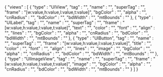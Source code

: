 {
    "views" : [
        {
            "type" : "UIView",
            "tag" : "",
            "name" : "",
            "superTag" : "",
            "frame" : "[w:value,h:value,l:value,t:value]",
            "bgColor" : "",
            "alpha" : "",
            "cnRadius" : "",
            "bdColor" : "",
            "bdWidth" : "",
            "mtBounds" : ""
        },
        {
            "type" : "UILabel",
            "tag" : "",
            "name" : "",
            "superTag" : "",
            "frame" : "[w:value,h:value,l:value,t:value]",
            "text" : "",
            "color" : "",
            "font" : "",
            "align" : "",
            "lines" : "",
            "bgColor" : "",
            "alpha" : "",
            "cnRadius" : "",
            "bdColor" : "",
            "bdWidth" : "",
            "mtBounds" : ""
        },
        {
            "type" : "UIButton",
            "tag" : "",
            "name" : "",
            "superTag" : "",
            "frame" : "[w:value,h:value,l:value,t:value]",
            "title" : "",
            "color" : "",
            "font" : "",
            "align" : "",
            "lines" : "",
            "image" : "",
            "bgColor" : "",
            "alpha" : "",
            "cnRadius" : "",
            "bdColor" : "",
            "bdWidth" : "",
            "mtBounds" : ""
        },
        {
            "type" : "UIImageView",
            "tag" : "",
            "name" : "",
            "superTag" : "",
            "frame" : "[w:value,h:value,l:value,t:value]",
            "image" : "",
            "bgColor" : "",
            "alpha" : "",
            "cnRadius" : "",
            "bdColor" : "",
            "bdWidth" : "",
            "mtBounds" : ""
        }
    ]
}
